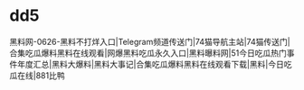 # dd5
黑料网-0626-黑料不打烊入口|Telegram频道传送门|74猫导航主站|74猫传送门|合集吃瓜爆料黑料在线观看|网爆黑料吃瓜永久入口|黑料曝料网|51今日吃瓜热门事件年度汇总|黑料大爆料|黑料大事记|合集吃瓜爆料黑料在线观看下载|黑料|今日吃瓜在线|881比鸭
